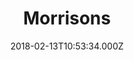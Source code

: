 ---
date: 2018-02-13T10:53:34.000Z
title: Morrisons
latitude: 52.04938134912715
longitude: 0.9546547409704537
category: checkin
---